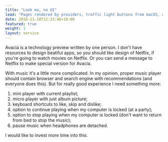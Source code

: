 ```yaml
---
title: "Look ma, no UI"
lead: "Pages rendered by providers, traffic light buttons from macOS, don't blame me for anything."
date: 2018-11-18T12:33:46+10:00
featured: true
weight: 1
layout: service
---
```


Avacia is a technology preview written by one person. I don't have resources to design beatiful apps, so you should like design of Netflix, if you're going to watch movies on Netflix. Or you can send a message to Netflix to make special version for Avacia.

With music it's a little more complicated. In my opinion, proper music player should contain browser and search engine with recommendations (and everyone does this). But for really good experience I need something more:

 1. mini player with current playlist;
 2. micro player with just album picture;
 3. keyboard shortcuts to like, skip and dislike;
 4. option to continue playing when my computer is locked (at a party);
 5. option to stop playing when my computer is locked (don't want to return from bed to stop the music);
 6. pause music when headphones are detached.

I would like to invest more time into this.
